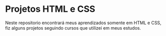 # Projetos HTML e CSS

Neste repositorio encontrará meus aprendizados somente em HTML e CSS, fiz alguns projetos seguindo cursos que utilizei em meus estudos.
